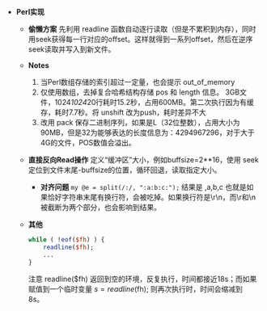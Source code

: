 
* __Perl实现__
  * __偷懒方案__
    先利用 readline 函数自动逐行读取（但是不累积到内存），同时用seek获得每一行对应的offset。这样就得到一系列offset，然后在逆序seek读取并写入到新文件。
  * __Notes__
    1. 当Perl数组存储的索引超过一定量，也会提示 out_of_memory
    2. 仅使用数组，去掉复合哈希结构存储 pos 和 length 信息。 3GB文件，1024*1024*20行耗时15.2秒，占用600MB。第二次执行因为有缓存，耗时7.7秒。将 unshift 改为push，耗时差异不大
    3. 改用 pack 保存二进制序列，如果是L（32位整数），占用大小为90MB，但是32为能够表达的长度信息为：4294967296，对于大于4G的文件，POS数值会溢出。

  * __直接反向Read操作__
    定义“缓冲区”大小，例如buffsize=2**16，使用 seek 定位到文件末尾-buffsize的位置，循环回退，读取指定大小。
    * __对齐问题__
      `my @e = split(/:/, ":a:b:c:");`
      结果是 ,a,b,c 也就是如果恰好字符串末尾有换行符，会被吃掉。如果换行符是\r\n，而\r和\n被截断为两个部分，也会影响到结果。


  * __其他__
    ```perl
    while ( !eof($fh) ) {
        readline($fh);
        ...
    }
    ```
    注意 readline($fh) 返回到空的环境，反复执行，时间都接近18s；而如果赋值到一个临时变量 $s = readline($fh); 则再次执行时，时间会缩减到 8s。